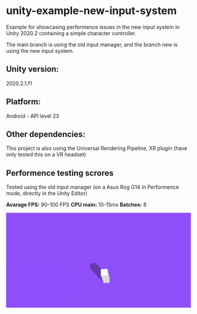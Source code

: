 # unity-example-new-input-system

Example for showcasing performence issues in the new input system in Unity 2020.2 containing a simple character controller.

The main branch is using the old input manager, and the branch new is using the new input system.

## Unity version:

2020.2.1.f1

## Platform:

Android - API level 23

## Other dependencies:

This project is also using the Universal Rendering Pipeline, XR plugin (have only tested this on a VR headset)

## Performence testing scrores

Tested using the old input manager (on a Asus Rog G14 in Performence mode, directly in the Unity Editor)

**Avarage FPS:** 90-100 FPS
**CPU main:** 10-15ms
**Batches:** 8

![screenshot](screenshot.gif)
